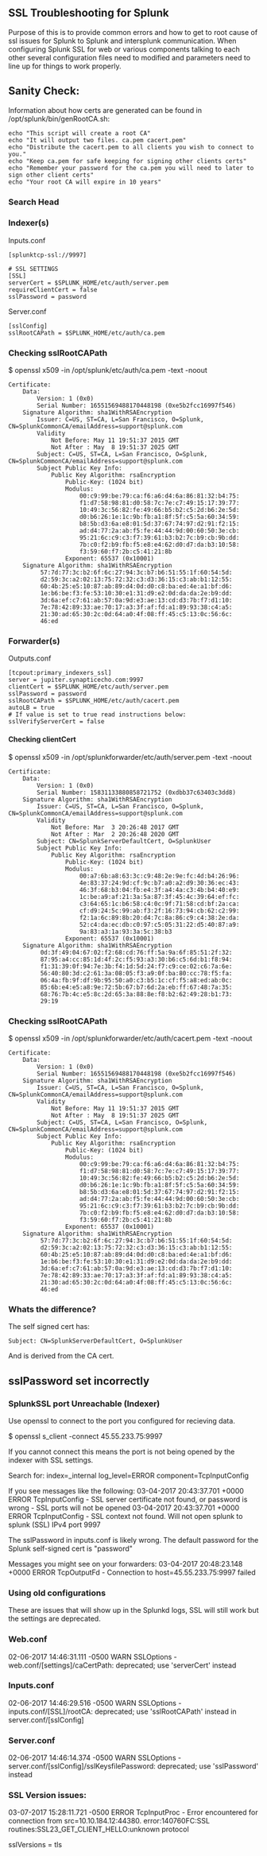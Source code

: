 ## SSL Troubleshooting for Splunk
Purpose of this is to provide common errors and how to get to root cause of ssl issues for Splunk to Splunk and intersplunk communication. When configuring Splunk SSL for web or various components talking to each other several configuration files need to modified and parameters need to line up for things to work properly. 

## Sanity Check:
Information about how certs are generated can be found in /opt/splunk/bin/genRootCA.sh:

```
echo "This script will create a root CA"
echo "It will output two files. ca.pem cacert.pem"
echo "Distribute the cacert.pem to all clients you wish to connect to you."
echo "Keep ca.pem for safe keeping for signing other clients certs"
echo "Remember your password for the ca.pem you will need to later to sign other client certs"
echo "Your root CA will expire in 10 years"
```
### Search Head

### Indexer(s)
Inputs.conf

```
[splunktcp-ssl://9997]

# SSL SETTINGS
[SSL]
serverCert = $SPLUNK_HOME/etc/auth/server.pem
requireClientCert = false
sslPassword = password
```

Server.conf

```
[sslConfig]
sslRootCAPath = $SPLUNK_HOME/etc/auth/ca.pem
```

### Checking sslRootCAPath
$ openssl x509 -in /opt/splunk/etc/auth/ca.pem -text -noout

```
Certificate:
    Data:
        Version: 1 (0x0)
        Serial Number: 16551569488170448198 (0xe5b2fcc16997f546)
    Signature Algorithm: sha1WithRSAEncryption
        Issuer: C=US, ST=CA, L=San Francisco, O=Splunk, CN=SplunkCommonCA/emailAddress=support@splunk.com
        Validity
            Not Before: May 11 19:51:37 2015 GMT
            Not After : May  8 19:51:37 2025 GMT
        Subject: C=US, ST=CA, L=San Francisco, O=Splunk, CN=SplunkCommonCA/emailAddress=support@splunk.com
        Subject Public Key Info:
            Public Key Algorithm: rsaEncryption
                Public-Key: (1024 bit)
                Modulus:
                    00:c9:99:be:79:ca:f6:a6:d4:6a:86:81:32:b4:75:
                    f1:d7:58:98:81:d0:58:7c:7e:c7:49:15:17:39:77:
                    10:49:3c:56:82:fe:49:66:b5:b2:c5:2d:b6:2e:5d:
                    d0:b6:26:1e:1c:9b:fb:a1:8f:5f:c5:5a:60:34:59:
                    b8:5b:d3:6a:e8:01:5d:37:67:74:97:d2:91:f2:15:
                    ad:d4:77:2a:ab:f5:fe:44:44:9d:00:60:50:3e:cb:
                    95:21:6c:c9:c3:f7:39:61:b3:b2:7c:b9:cb:9b:dd:
                    7b:c0:f2:b9:fb:f5:e8:e4:62:d0:d7:da:b3:10:58:
                    f3:59:60:f7:2b:c5:41:21:8b
                Exponent: 65537 (0x10001)
    Signature Algorithm: sha1WithRSAEncryption
         57:7d:77:3c:b2:6f:6c:27:94:3c:b7:b6:51:55:1f:60:54:5d:
         d2:59:3c:a2:02:13:75:72:32:c3:d3:36:15:c3:ab:b1:12:55:
         60:4b:25:e5:10:87:ab:89:d4:0d:d0:c8:ba:ed:4e:a1:bf:d6:
         1e:b6:be:f3:fe:53:10:30:e1:31:d9:e2:0d:da:da:2e:b9:dd:
         3d:6a:ef:c7:61:ab:57:0a:9d:e3:ae:13:cd:d3:7b:f7:d1:10:
         7e:78:42:89:33:ae:70:17:a3:3f:af:fd:a1:89:93:38:c4:a5:
         21:30:ad:65:30:2c:0d:64:a0:4f:08:ff:45:c5:13:0c:56:6c:
         46:ed
```

### Forwarder(s)
Outputs.conf

```
[tcpout:primary_indexers_ssl]
server = jupiter.synapticecho.com:9997
clientCert = $SPLUNK_HOME/etc/auth/server.pem
sslPassword = password
sslRootCAPath = $SPLUNK_HOME/etc/auth/cacert.pem
autoLB = true
# If value is set to true read instructions below:
sslVerifyServerCert = false
```

#### Checking clientCert
$ openssl x509 -in /opt/splunkforwarder/etc/auth/server.pem -text -noout

```
Certificate:
    Data:
        Version: 1 (0x0)
        Serial Number: 15831133880858721752 (0xdbb37c63403c3dd8)
    Signature Algorithm: sha1WithRSAEncryption
        Issuer: C=US, ST=CA, L=San Francisco, O=Splunk, CN=SplunkCommonCA/emailAddress=support@splunk.com
        Validity
            Not Before: Mar  3 20:26:48 2017 GMT
            Not After : Mar  2 20:26:48 2020 GMT
        Subject: CN=SplunkServerDefaultCert, O=SplunkUser
        Subject Public Key Info:
            Public Key Algorithm: rsaEncryption
                Public-Key: (1024 bit)
                Modulus:
                    00:a7:6b:a8:63:3c:c9:48:2e:9e:fc:4d:b4:26:96:
                    4e:83:37:24:9d:cf:9c:b7:a0:a2:d9:30:36:ec:43:
                    46:3f:68:b3:04:fb:e4:3f:a4:4a:c3:4b:b4:40:e9:
                    1c:be:a9:af:21:3a:5a:87:3f:45:4c:39:64:ef:fc:
                    c3:64:65:1c:b6:58:c4:0c:9f:71:58:cd:bf:2a:ca:
                    cf:d9:24:5c:99:ab:f3:2f:16:73:94:cb:62:c2:99:
                    f2:1a:6c:89:8b:20:d4:7c:8a:86:c9:c4:38:2e:da:
                    52:c4:da:ec:db:c0:97:c5:05:31:22:d5:40:87:a9:
                    9a:83:a3:1a:93:3a:5c:38:b3
                Exponent: 65537 (0x10001)
    Signature Algorithm: sha1WithRSAEncryption
         0d:3f:49:04:67:02:f2:68:cd:76:ff:5a:9a:6f:85:51:2f:32:
         87:95:a4:cc:85:1d:4f:2c:f5:93:a3:30:b6:c5:6d:b1:f8:94:
         f1:31:39:0f:94:7e:3b:f4:1d:5d:24:f7:c9:ce:02:c6:7a:6e:
         56:40:80:3d:c2:61:3a:08:05:f3:a9:0f:ba:80:cc:78:f5:fa:
         06:4a:fb:9f:df:9b:95:50:a0:c3:b5:1c:cf:f5:a8:ed:ab:0c:
         85:6b:e4:e5:a8:9e:72:5b:67:b7:6d:2a:eb:ff:67:48:7a:35:
         68:76:7b:4c:e5:8c:2d:65:3a:88:8e:f8:b2:62:49:28:b1:73:
         29:19
```

### Checking sslRootCAPath

$ openssl x509 -in /opt/splunkforwarder/etc/auth/cacert.pem -text -noout

```
Certificate:
    Data:
        Version: 1 (0x0)
        Serial Number: 16551569488170448198 (0xe5b2fcc16997f546)
    Signature Algorithm: sha1WithRSAEncryption
        Issuer: C=US, ST=CA, L=San Francisco, O=Splunk, CN=SplunkCommonCA/emailAddress=support@splunk.com
        Validity
            Not Before: May 11 19:51:37 2015 GMT
            Not After : May  8 19:51:37 2025 GMT
        Subject: C=US, ST=CA, L=San Francisco, O=Splunk, CN=SplunkCommonCA/emailAddress=support@splunk.com
        Subject Public Key Info:
            Public Key Algorithm: rsaEncryption
                Public-Key: (1024 bit)
                Modulus:
                    00:c9:99:be:79:ca:f6:a6:d4:6a:86:81:32:b4:75:
                    f1:d7:58:98:81:d0:58:7c:7e:c7:49:15:17:39:77:
                    10:49:3c:56:82:fe:49:66:b5:b2:c5:2d:b6:2e:5d:
                    d0:b6:26:1e:1c:9b:fb:a1:8f:5f:c5:5a:60:34:59:
                    b8:5b:d3:6a:e8:01:5d:37:67:74:97:d2:91:f2:15:
                    ad:d4:77:2a:ab:f5:fe:44:44:9d:00:60:50:3e:cb:
                    95:21:6c:c9:c3:f7:39:61:b3:b2:7c:b9:cb:9b:dd:
                    7b:c0:f2:b9:fb:f5:e8:e4:62:d0:d7:da:b3:10:58:
                    f3:59:60:f7:2b:c5:41:21:8b
                Exponent: 65537 (0x10001)
    Signature Algorithm: sha1WithRSAEncryption
         57:7d:77:3c:b2:6f:6c:27:94:3c:b7:b6:51:55:1f:60:54:5d:
         d2:59:3c:a2:02:13:75:72:32:c3:d3:36:15:c3:ab:b1:12:55:
         60:4b:25:e5:10:87:ab:89:d4:0d:d0:c8:ba:ed:4e:a1:bf:d6:
         1e:b6:be:f3:fe:53:10:30:e1:31:d9:e2:0d:da:da:2e:b9:dd:
         3d:6a:ef:c7:61:ab:57:0a:9d:e3:ae:13:cd:d3:7b:f7:d1:10:
         7e:78:42:89:33:ae:70:17:a3:3f:af:fd:a1:89:93:38:c4:a5:
         21:30:ad:65:30:2c:0d:64:a0:4f:08:ff:45:c5:13:0c:56:6c:
         46:ed
```


### Whats the difference?
The self signed cert has:

```
Subject: CN=SplunkServerDefaultCert, O=SplunkUser
```

And is derived from the CA cert.

## sslPassword set incorrectly

### SplunkSSL port Unreachable (Indexer)
Use openssl to connect to the port you configured for recieving data. 

$ openssl s_client -connect 45.55.233.75:9997

If you cannot connect this means the port is not being opened by the indexer with SSL settings.

Search for: index=_internal log_level=ERROR component=TcpInputConfig

If you see messages like the following:
03-04-2017 20:43:37.701 +0000 ERROR TcpInputConfig - SSL server certificate not found, or password is wrong - SSL ports will not be opened
03-04-2017 20:43:37.701 +0000 ERROR TcpInputConfig - SSL context not found. Will not open splunk to splunk (SSL) IPv4 port 9997

The sslPassword in inputs.conf is likely wrong. The default password for the Splunk self-signed cert is "password"

Messages you might see on your forwarders:
03-04-2017 20:48:23.148 +0000 ERROR TcpOutputFd - Connection to host=45.55.233.75:9997 failed

### Using old configurations
These are issues that will show up in the Splunkd logs, SSL will still work but the settings are deprecated.

### Web.conf
02-06-2017 14:46:31.111 -0500 WARN  SSLOptions - web.conf/[settings]/caCertPath: deprecated; use 'serverCert' instead

### Inputs.conf
02-06-2017 14:46:29.516 -0500 WARN  SSLOptions - inputs.conf/[SSL]/rootCA: deprecated; use 'sslRootCAPath' instead in server.conf/[sslConfig]

### Server.conf
02-06-2017 14:46:14.374 -0500 WARN  SSLOptions - server.conf/[sslConfig]/sslKeysfilePassword: deprecated; use 'sslPassword' instead


### SSL Version issues:
03-07-2017 15:28:11.721 -0500 ERROR TcpInputProc - Error encountered for connection from src=10.10.184.12:44380. error:140760FC:SSL routines:SSL23_GET_CLIENT_HELLO:unknown protocol

sslVersions = tls